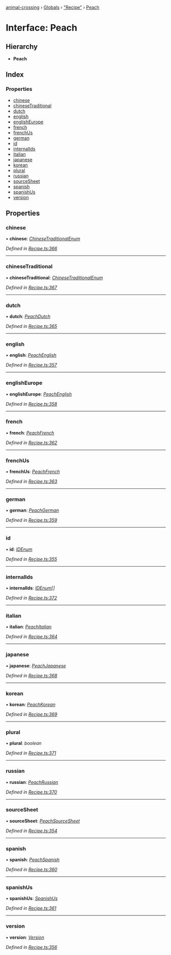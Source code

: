 [animal-crossing](../README.md) › [Globals](../globals.md) › ["Recipe"](../modules/_recipe_.md) › [Peach](_recipe_.peach.md)

# Interface: Peach

## Hierarchy

* **Peach**

## Index

### Properties

* [chinese](_recipe_.peach.md#chinese)
* [chineseTraditional](_recipe_.peach.md#chinesetraditional)
* [dutch](_recipe_.peach.md#dutch)
* [english](_recipe_.peach.md#english)
* [englishEurope](_recipe_.peach.md#englisheurope)
* [french](_recipe_.peach.md#french)
* [frenchUs](_recipe_.peach.md#frenchus)
* [german](_recipe_.peach.md#german)
* [id](_recipe_.peach.md#id)
* [internalIds](_recipe_.peach.md#internalids)
* [italian](_recipe_.peach.md#italian)
* [japanese](_recipe_.peach.md#japanese)
* [korean](_recipe_.peach.md#korean)
* [plural](_recipe_.peach.md#plural)
* [russian](_recipe_.peach.md#russian)
* [sourceSheet](_recipe_.peach.md#sourcesheet)
* [spanish](_recipe_.peach.md#spanish)
* [spanishUs](_recipe_.peach.md#spanishus)
* [version](_recipe_.peach.md#version)

## Properties

###  chinese

• **chinese**: *[ChineseTraditionalEnum](../enums/_recipe_.chinesetraditionalenum.md)*

*Defined in [Recipe.ts:366](https://github.com/Norviah/animal-crossing/blob/ac736df/module/types/Recipe.ts#L366)*

___

###  chineseTraditional

• **chineseTraditional**: *[ChineseTraditionalEnum](../enums/_recipe_.chinesetraditionalenum.md)*

*Defined in [Recipe.ts:367](https://github.com/Norviah/animal-crossing/blob/ac736df/module/types/Recipe.ts#L367)*

___

###  dutch

• **dutch**: *[PeachDutch](../enums/_recipe_.peachdutch.md)*

*Defined in [Recipe.ts:365](https://github.com/Norviah/animal-crossing/blob/ac736df/module/types/Recipe.ts#L365)*

___

###  english

• **english**: *[PeachEnglish](../enums/_recipe_.peachenglish.md)*

*Defined in [Recipe.ts:357](https://github.com/Norviah/animal-crossing/blob/ac736df/module/types/Recipe.ts#L357)*

___

###  englishEurope

• **englishEurope**: *[PeachEnglish](../enums/_recipe_.peachenglish.md)*

*Defined in [Recipe.ts:358](https://github.com/Norviah/animal-crossing/blob/ac736df/module/types/Recipe.ts#L358)*

___

###  french

• **french**: *[PeachFrench](../enums/_recipe_.peachfrench.md)*

*Defined in [Recipe.ts:362](https://github.com/Norviah/animal-crossing/blob/ac736df/module/types/Recipe.ts#L362)*

___

###  frenchUs

• **frenchUs**: *[PeachFrench](../enums/_recipe_.peachfrench.md)*

*Defined in [Recipe.ts:363](https://github.com/Norviah/animal-crossing/blob/ac736df/module/types/Recipe.ts#L363)*

___

###  german

• **german**: *[PeachGerman](../enums/_recipe_.peachgerman.md)*

*Defined in [Recipe.ts:359](https://github.com/Norviah/animal-crossing/blob/ac736df/module/types/Recipe.ts#L359)*

___

###  id

• **id**: *[IDEnum](../enums/_recipe_.idenum.md)*

*Defined in [Recipe.ts:355](https://github.com/Norviah/animal-crossing/blob/ac736df/module/types/Recipe.ts#L355)*

___

###  internalIds

• **internalIds**: *[IDEnum](../enums/_recipe_.idenum.md)[]*

*Defined in [Recipe.ts:372](https://github.com/Norviah/animal-crossing/blob/ac736df/module/types/Recipe.ts#L372)*

___

###  italian

• **italian**: *[PeachItalian](../enums/_recipe_.peachitalian.md)*

*Defined in [Recipe.ts:364](https://github.com/Norviah/animal-crossing/blob/ac736df/module/types/Recipe.ts#L364)*

___

###  japanese

• **japanese**: *[PeachJapanese](../enums/_recipe_.peachjapanese.md)*

*Defined in [Recipe.ts:368](https://github.com/Norviah/animal-crossing/blob/ac736df/module/types/Recipe.ts#L368)*

___

###  korean

• **korean**: *[PeachKorean](../enums/_recipe_.peachkorean.md)*

*Defined in [Recipe.ts:369](https://github.com/Norviah/animal-crossing/blob/ac736df/module/types/Recipe.ts#L369)*

___

###  plural

• **plural**: *boolean*

*Defined in [Recipe.ts:371](https://github.com/Norviah/animal-crossing/blob/ac736df/module/types/Recipe.ts#L371)*

___

###  russian

• **russian**: *[PeachRussian](../enums/_recipe_.peachrussian.md)*

*Defined in [Recipe.ts:370](https://github.com/Norviah/animal-crossing/blob/ac736df/module/types/Recipe.ts#L370)*

___

###  sourceSheet

• **sourceSheet**: *[PeachSourceSheet](../enums/_recipe_.peachsourcesheet.md)*

*Defined in [Recipe.ts:354](https://github.com/Norviah/animal-crossing/blob/ac736df/module/types/Recipe.ts#L354)*

___

###  spanish

• **spanish**: *[PeachSpanish](../enums/_recipe_.peachspanish.md)*

*Defined in [Recipe.ts:360](https://github.com/Norviah/animal-crossing/blob/ac736df/module/types/Recipe.ts#L360)*

___

###  spanishUs

• **spanishUs**: *[SpanishUs](../enums/_recipe_.spanishus.md)*

*Defined in [Recipe.ts:361](https://github.com/Norviah/animal-crossing/blob/ac736df/module/types/Recipe.ts#L361)*

___

###  version

• **version**: *[Version](../enums/_recipe_.version.md)*

*Defined in [Recipe.ts:356](https://github.com/Norviah/animal-crossing/blob/ac736df/module/types/Recipe.ts#L356)*
